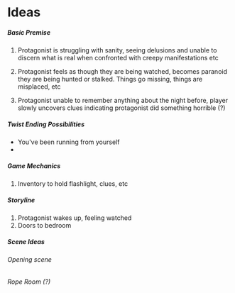 # Ideas
 ##### Basic Premise
1. Protagonist is struggling with sanity, seeing delusions and
unable to discern what is real when confronted with creepy manifestations etc

2. Protagonist feels as though they are being watched, becomes
paranoid they are being hunted or stalked. Things go missing, things are
misplaced, etc

3. Protagonist unable to remember anything about the night before, 
player slowly uncovers clues indicating protagonist did something horrible (?)

##### Twist Ending Possibilities
* You've been running from yourself
* 

##### Game Mechanics
1. Inventory to hold flashlight, clues, etc

##### Storyline
1. Protagonist wakes up, feeling watched
2. Doors to bedroom 

##### Scene Ideas
###### Opening scene

###### Rope Room (?)



